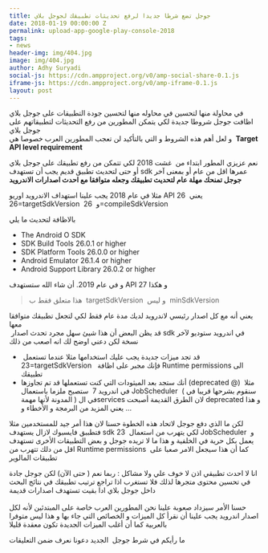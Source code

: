 ```yaml
---
title: جوجل تضع شرطا جديدا لرفع تحديثات تطبيقك لجوجل بلاي
date: 2018-01-19 00:00:00 Z
permalink: upload-app-google-play-console-2018
tags:
- news
header-img: img/404.jpg
image: img/404.jpg
author: Adhy Suryadi
social-js: https://cdn.ampproject.org/v0/amp-social-share-0.1.js
iframe-js: https://cdn.ampproject.org/v0/amp-iframe-0.1.js
layout: post
---
```


<p>
	في محاولة منها لتحسين في محاوله منها لتحسين جودة التطبيقات على جوجل بلاي اظافت جوجل شروطا جديدة لكي يتمكن المطورين من رفع التحديثات لتطبيقاتهم على جوجل بلاي <br />
	و لعل أهم هذه الشروط و التي بالتأكيد لن تعجب المطورين العرب خصوصا هي&nbsp;&nbsp;<strong>Target API level requirement</strong></p>
<p>
	نعم عزيزي المطور ابتداء من&nbsp; غشت&nbsp;2018&nbsp;لكي تتمكن من رفع تطبيقك على جوجل بلاي أو حتى لتحديث تطبيق قديم يجب أن تستهدف sdk عمرها اقل من عام أو بمعنى آخر <strong>جوجل تمنحك مهلة عام لتحديث تطبيقك وجعله متوافقا مع احدث اصدارات الاندرويد</strong></p>
<p>
	مثلا في عام 2018 يجب علينا استهداف الاندرويد اوريو API 26 يعني&nbsp; 26=targetSdkVersion&nbsp; و&nbsp;&nbsp;26=compileSdkVersion</p>
<p>
	بالاظافة لتحديث ما يلي&nbsp;</p>
<ul>
	<li>
		The Android O SDK</li>
	<li>
		SDK Build Tools 26.0.1 or higher</li>
	<li>
		SDK Platform Tools 26.0.0 or higher</li>
	<li>
		Android Emulator 26.1.4 or higher</li>
	<li>
		Android Support Library 26.0.2 or higher</li>
</ul>
<p>
	و في عام 2019. أن شاء الله ستستهدف API 27 و هكذا&nbsp;</p>
<blockquote>
	<p>
		هذا متعلق فقط ب&nbsp;&nbsp;targetSdkVersion&nbsp;&nbsp;و ليس&nbsp;&nbsp;minSdkVersion&nbsp;</p>
</blockquote>
<p>
	يعني أنه مع كل اصدار رئيسي لاندرويد لديك مدة عام فقط لكي لتجعل تطبيقك متوافقا معها<br />
	&nbsp;قد يظن البعض أن هذا شيئ سهل مجرد تحدث اصدار sdk في اندرويد ستوديو لآخر نسخة لكن دعني اوضح لك انه اصعب من ذلك</p>
<ul>
	<li>
		قد تجد ميزات جديدة يجب عليك استخدامها مثلا عندما تستعمل&nbsp; 23=targetSdkVersion&nbsp;&nbsp; فإنك مجبر على اظافة&nbsp;Runtime permissions&nbsp;الى تطبيقك</li>
	<li>
		أنك ستجد بعد الميثودات التي كنت تستعملها قد تم تجاوزها (deprecated&nbsp;@)&nbsp; مثلا في اندرويد 7&nbsp; ستصبح ملزما باستعمال&nbsp;JobScheduler&nbsp;&nbsp;( سنقوم بشرحها قريبا في المدونة لأنها مهمة ) في الservices لان الطرق القديمة أصبحت deprecated و هذا يعني المزيد من البرمجة و الأخطاء و ...</li>
</ul>
<p>
	لكن ما الذي دفع جوجل لاتحاد هذه الخطوة حسنا لان هذا أمر جيد للمستخدمين مثلا فتطببق فايسبوك لازال يستهدف sdk 23&nbsp; لكي يتهرب من استعمال&nbsp;JobScheduler&nbsp; و يعمل بكل حرية في الخلفية و هذا ما لا تريده جوجل و بعض التطبيقات الأخرى تستهدف اقل من دلك تتهرب من&nbsp;Runtime permissions&nbsp;&nbsp;كما أن هذا سيجعل الامر صعبا على تطبيقات المالوير</p>
<p>
	انا لا احدث تطبيقي اذن لا خوف علي ولا مشاكل : ربما نعم ( حتى الآن) لكن جوجل جادة في تحسين محتوى متجرها لذلك فلا تستغرب اذا تراجع ترتيب تطبيقك في نتائج البحث داخل جوجل بلاي ادا بقيت تستهدف اصدارات قديمة<br />
	<br />
	حسنا الأمر سيزداد صعوبة علينا نحن المطورين العرب خاصة على المبتدئين لأنه لكل اصدار اندرويد يجب علينا أن نقرأ كل الميزات و الخصائص التي جاء بها و هذا ليس متوفرا بالعربية كما أن أغلب الميزات الجديدة تكون معقدة قليلا&nbsp;</p>
<p>
	ما رأيكم في شرط جوجل&nbsp; الجديد دعونا نعرف ضمن التعليقات&nbsp;</p>

